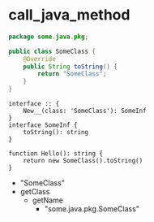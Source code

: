 # call_java_method

```java
package some.java.pkg;

public class SomeClass {
    @Override
    public String toString() {
        return "SomeClass";
    }
}
```

```dexscript
interface :: {
    New__(class: 'SomeClass'): SomeInf
}
interface SomeInf {
    toString(): string
}
```

```dexscript
function Hello(): string {
    return new SomeClass().toString()
}
```

* "SomeClass"
* getClass
    * getName
        * "some.java.pkg.SomeClass"
